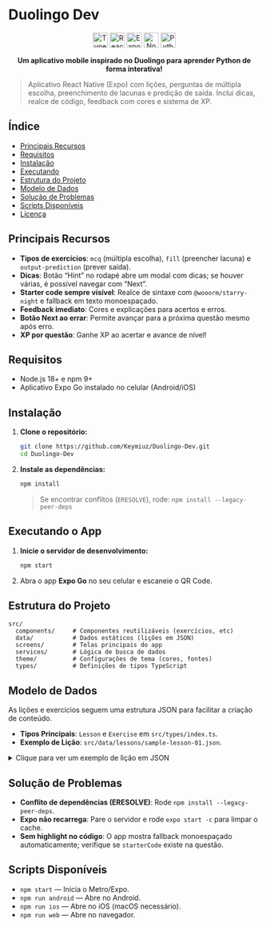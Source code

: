 # Duolingo Dev

<p align="center">
  <img src="https://img.shields.io/badge/TypeScript-007ACC?style=for-the-badge&logo=typescript&logoColor=white" height="30" alt="TypeScript"/>
  <img src="https://img.shields.io/badge/React_Native-20232A?style=for-the-badge&logo=react&logoColor=61DAFB" height="30" alt="React Native"/>
  <img src="https://img.shields.io/badge/Expo-000020?style=for-the-badge&logo=expo&logoColor=white" height="30" alt="Expo"/>
  <img src="https://img.shields.io/badge/Node.js-339933?style=for-the-badge&logo=nodedotjs&logoColor=white" height="30" alt="Node.js"/>
  <img src="https://img.shields.io/badge/Python-3776AB?style=for-the-badge&logo=python&logoColor=white" height="30" alt="Python Learning"/>
</p>

<p align="center">
  <strong>Um aplicativo mobile inspirado no Duolingo para aprender Python de forma interativa!</strong>
</p>

> Aplicativo React Native (Expo) com lições, perguntas de múltipla escolha, preenchimento de lacunas e predição de saída. Inclui dicas, realce de código, feedback com cores e sistema de XP.

## Índice

- [Principais Recursos](#-principais-recursos)
- [Requisitos](#-requisitos)
- [Instalação](#-instalação)
- [Executando](#-executando)
- [Estrutura do Projeto](#-estrutura-do-projeto)
- [Modelo de Dados](#-modelo-de-dados)
- [Solução de Problemas](#-solução-de-problemas)
- [Scripts Disponíveis](#-scripts-disponíveis)
- [Licença](#-licença)

## Principais Recursos

- **Tipos de exercícios**: `mcq` (múltipla escolha), `fill` (preencher lacuna) e `output-prediction` (prever saída).
- **Dicas**: Botão “Hint” no rodapé abre um modal com dicas; se houver várias, é possível navegar com “Next”.
- **Starter code sempre visível**: Realce de sintaxe com `@wooorm/starry-night` e fallback em texto monoespaçado.
- **Feedback imediato**: Cores e explicações para acertos e erros.
- **Botão Next ao errar**: Permite avançar para a próxima questão mesmo após erro.
- **XP por questão**: Ganhe XP ao acertar e avance de nível!

## Requisitos

- Node.js 18+ e npm 9+
- Aplicativo Expo Go instalado no celular (Android/iOS)

## Instalação

1.  **Clone o repositório:**
    ```bash
    git clone https://github.com/Keymiuz/Duolingo-Dev.git
    cd Duolingo-Dev
    ```

2.  **Instale as dependências:**
    ```bash
    npm install
    ```
    > Se encontrar conflitos (`ERESOLVE`), rode: `npm install --legacy-peer-deps`

## Executando o App

1.  **Inicie o servidor de desenvolvimento:**
    ```bash
    npm start
    ```
2.  Abra o app **Expo Go** no seu celular e escaneie o QR Code.

## Estrutura do Projeto

```
src/
  components/     # Componentes reutilizáveis (exercícios, etc)
  data/           # Dados estáticos (lições em JSON)
  screens/        # Telas principais do app
  services/       # Lógica de busca de dados
  theme/          # Configurações de tema (cores, fontes)
  types/          # Definições de tipos TypeScript
```

## Modelo de Dados

As lições e exercícios seguem uma estrutura JSON para facilitar a criação de conteúdo.

- **Tipos Principais**: `Lesson` e `Exercise` em `src/types/index.ts`.
- **Exemplo de Lição**: `src/data/lessons/sample-lesson-01.json`.

<details>
  <summary>Clique para ver um exemplo de lição em JSON</summary>

```json
{
  "id": "py-01-variables",
  "title": "Variables & Data Types",
  "xp": 50,
  "level": 1,
  "exercises": [
    {
      "type": "mcq",
      "prompt": "What is the type of `3.14` in Python?",
      "choices": ["int", "float", "str", "bool"],
      "answer": "float",
      "hints": ["Think about decimals."],
      "explanation": "3.14 is a floating-point number (float)."
    }
  ]
}
```

</details>

## Solução de Problemas

- **Conflito de dependências (ERESOLVE)**: Rode `npm install --legacy-peer-deps`.
- **Expo não recarrega**: Pare o servidor e rode `expo start -c` para limpar o cache.
- **Sem highlight no código**: O app mostra fallback monoespaçado automaticamente; verifique se `starterCode` existe na questão.

## Scripts Disponíveis

- `npm start` — Inicia o Metro/Expo.
- `npm run android` — Abre no Android.
- `npm run ios` — Abre no iOS (macOS necessário).
- `npm run web` — Abre no navegador.
